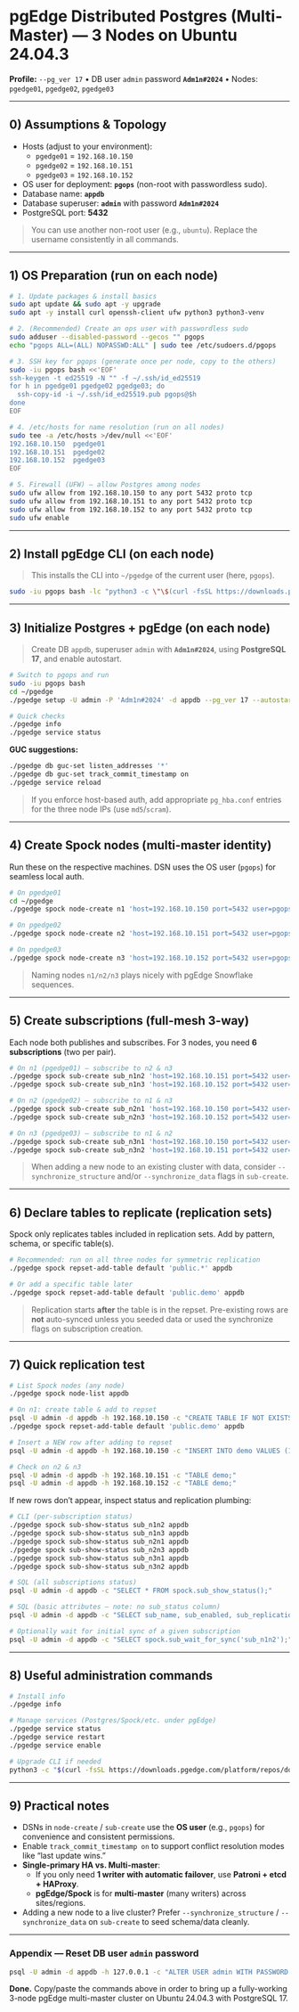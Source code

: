 # pgEdge Distributed Postgres (Multi-Master) — 3 Nodes on Ubuntu 24.04.3

**Profile:** `--pg_ver 17` • DB user `admin` password **`Adm1n#2024`** • Nodes: `pgedge01`, `pgedge02`, `pgedge03`

---

## 0) Assumptions & Topology

- Hosts (adjust to your environment):
  - `pgedge01` = `192.168.10.150`
  - `pgedge02` = `192.168.10.151`
  - `pgedge03` = `192.168.10.152`
- OS user for deployment: **`pgops`** (non-root with passwordless sudo).
- Database name: **`appdb`**
- Database superuser: **`admin`** with password **`Adm1n#2024`**
- PostgreSQL port: **5432**

> You can use another non-root user (e.g., `ubuntu`). Replace the username consistently in all commands.

---

## 1) OS Preparation (run on **each** node)

```bash
# 1. Update packages & install basics
sudo apt update && sudo apt -y upgrade
sudo apt -y install curl openssh-client ufw python3 python3-venv

# 2. (Recommended) Create an ops user with passwordless sudo
sudo adduser --disabled-password --gecos "" pgops
echo "pgops ALL=(ALL) NOPASSWD:ALL" | sudo tee /etc/sudoers.d/pgops

# 3. SSH key for pgops (generate once per node, copy to the others)
sudo -iu pgops bash <<'EOF'
ssh-keygen -t ed25519 -N "" -f ~/.ssh/id_ed25519
for h in pgedge01 pgedge02 pgedge03; do
  ssh-copy-id -i ~/.ssh/id_ed25519.pub pgops@$h
done
EOF

# 4. /etc/hosts for name resolution (run on all nodes)
sudo tee -a /etc/hosts >/dev/null <<'EOF'
192.168.10.150  pgedge01
192.168.10.151  pgedge02
192.168.10.152  pgedge03
EOF

# 5. Firewall (UFW) — allow Postgres among nodes
sudo ufw allow from 192.168.10.150 to any port 5432 proto tcp
sudo ufw allow from 192.168.10.151 to any port 5432 proto tcp
sudo ufw allow from 192.168.10.152 to any port 5432 proto tcp
sudo ufw enable
```

---

## 2) Install **pgEdge CLI** (on **each** node)

> This installs the CLI into `~/pgedge` of the current user (here, `pgops`).

```bash
sudo -iu pgops bash -lc "python3 -c \"\$(curl -fsSL https://downloads.pgedge.com/platform/repos/download/install.py)\""
```

---

## 3) Initialize Postgres + pgEdge (on **each** node)

> Create DB `appdb`, superuser `admin` with **`Adm1n#2024`**, using **PostgreSQL 17**, and enable autostart.

```bash
# Switch to pgops and run
sudo -iu pgops bash
cd ~/pgedge
./pgedge setup -U admin -P 'Adm1n#2024' -d appdb --pg_ver 17 --autostart True

# Quick checks
./pgedge info
./pgedge service status
```

**GUC suggestions:**

```bash
./pgedge db guc-set listen_addresses '*'
./pgedge db guc-set track_commit_timestamp on
./pgedge service reload
```

> If you enforce host-based auth, add appropriate `pg_hba.conf` entries for the three node IPs (use `md5`/`scram`).

---

## 4) Create **Spock nodes** (multi-master identity)

Run these on the respective machines. DSN uses the OS user (`pgops`) for seamless local auth.

```bash
# On pgedge01
cd ~/pgedge
./pgedge spock node-create n1 'host=192.168.10.150 port=5432 user=pgops dbname=appdb' appdb

# On pgedge02
./pgedge spock node-create n2 'host=192.168.10.151 port=5432 user=pgops dbname=appdb' appdb

# On pgedge03
./pgedge spock node-create n3 'host=192.168.10.152 port=5432 user=pgops dbname=appdb' appdb
```

> Naming nodes `n1/n2/n3` plays nicely with pgEdge Snowflake sequences.

---

## 5) Create **subscriptions** (full-mesh 3-way)

Each node both publishes and subscribes. For 3 nodes, you need **6 subscriptions** (two per pair).

```bash
# On n1 (pgedge01) — subscribe to n2 & n3
./pgedge spock sub-create sub_n1n2 'host=192.168.10.151 port=5432 user=pgops dbname=appdb' appdb
./pgedge spock sub-create sub_n1n3 'host=192.168.10.152 port=5432 user=pgops dbname=appdb' appdb

# On n2 (pgedge02) — subscribe to n1 & n3
./pgedge spock sub-create sub_n2n1 'host=192.168.10.150 port=5432 user=pgops dbname=appdb' appdb
./pgedge spock sub-create sub_n2n3 'host=192.168.10.152 port=5432 user=pgops dbname=appdb' appdb

# On n3 (pgedge03) — subscribe to n1 & n2
./pgedge spock sub-create sub_n3n1 'host=192.168.10.150 port=5432 user=pgops dbname=appdb' appdb
./pgedge spock sub-create sub_n3n2 'host=192.168.10.151 port=5432 user=pgops dbname=appdb' appdb
```

> When adding a new node to an existing cluster with data, consider `--synchronize_structure` and/or `--synchronize_data` flags in `sub-create`.

---

## 6) Declare tables to replicate (replication sets)

Spock only replicates tables included in replication sets. Add by pattern, schema, or specific table(s).

```bash
# Recommended: run on all three nodes for symmetric replication
./pgedge spock repset-add-table default 'public.*' appdb

# Or add a specific table later
./pgedge spock repset-add-table default 'public.demo' appdb
```

> Replication starts **after** the table is in the repset. Pre-existing rows are **not** auto-synced unless you seeded data or used the synchronize flags on subscription creation.

---

## 7) Quick replication test

```bash
# List Spock nodes (any node)
./pgedge spock node-list appdb

# On n1: create table & add to repset
psql -U admin -d appdb -h 192.168.10.150 -c "CREATE TABLE IF NOT EXISTS demo(id int primary key, note text);"
./pgedge spock repset-add-table default 'public.demo' appdb

# Insert a NEW row after adding to repset
psql -U admin -d appdb -h 192.168.10.150 -c "INSERT INTO demo VALUES (1, 'hello from n1');"

# Check on n2 & n3
psql -U admin -d appdb -h 192.168.10.151 -c "TABLE demo;"
psql -U admin -d appdb -h 192.168.10.152 -c "TABLE demo;"
```

If new rows don’t appear, inspect status and replication plumbing:

```bash
# CLI (per-subscription status)
./pgedge spock sub-show-status sub_n1n2 appdb
./pgedge spock sub-show-status sub_n1n3 appdb
./pgedge spock sub-show-status sub_n2n1 appdb
./pgedge spock sub-show-status sub_n2n3 appdb
./pgedge spock sub-show-status sub_n3n1 appdb
./pgedge spock sub-show-status sub_n3n2 appdb

# SQL (all subscriptions status)
psql -U admin -d appdb -c "SELECT * FROM spock.sub_show_status();"

# SQL (basic attributes — note: no sub_status column)
psql -U admin -d appdb -c "SELECT sub_name, sub_enabled, sub_replication_sets FROM spock.subscription;"

# Optionally wait for initial sync of a given subscription
psql -U admin -d appdb -c "SELECT spock.sub_wait_for_sync('sub_n1n2');"
```

---

## 8) Useful administration commands

```bash
# Install info
./pgedge info

# Manage services (Postgres/Spock/etc. under pgEdge)
./pgedge service status
./pgedge service restart
./pgedge service enable

# Upgrade CLI if needed
python3 -c "$(curl -fsSL https://downloads.pgedge.com/platform/repos/download/upgrade-cli.py)"
```

---

## 9) Practical notes

- DSNs in `node-create` / `sub-create` use the **OS user** (e.g., `pgops`) for convenience and consistent permissions.
- Enable `track_commit_timestamp on` to support conflict resolution modes like “last update wins.”
- **Single-primary HA vs. Multi-master**:
  - If you only need **1 writer with automatic failover**, use **Patroni + etcd + HAProxy**.
  - **pgEdge/Spock** is for **multi-master** (many writers) across sites/regions.
- Adding a new node to a live cluster? Prefer `--synchronize_structure` / `--synchronize_data` on `sub-create` to seed schema/data cleanly.

---

### Appendix — Reset DB user `admin` password

```bash
psql -U admin -d appdb -h 127.0.0.1 -c "ALTER USER admin WITH PASSWORD 'Adm1n#2024';"
```

**Done.** Copy/paste the commands above in order to bring up a fully-working 3-node pgEdge multi-master cluster on Ubuntu 24.04.3 with PostgreSQL 17.
